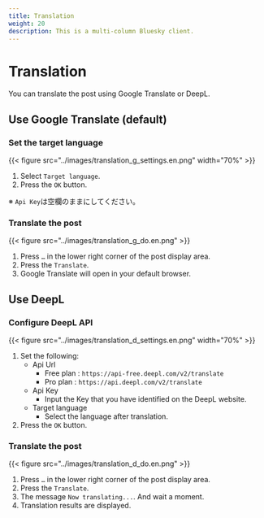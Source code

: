 ```yaml
---
title: Translation
weight: 20
description: This is a multi-column Bluesky client.
---
```


# Translation

You can translate the post using Google Translate or DeepL.

## Use Google Translate (default)

### Set the target language

{{< figure src="../images/translation_g_settings.en.png" width="70%" >}}


1. Select `Target language`.
2. Press the `OK` button.

※ `Api Key`は空欄のままにしてください。

### Translate the post

{{< figure src="../images/translation_g_do.en.png" >}}

1. Press `…` in the lower right corner of the post display area.
2. Press the `Translate`.
3. Google Translate will open in your default browser.

## Use DeepL

### Configure DeepL API

{{< figure src="../images/translation_d_settings.en.png" width="70%" >}}

1. Set the following:
   - Api Url
     - Free plan : `https://api-free.deepl.com/v2/translate`
     - Pro plan : `https://api.deepl.com/v2/translate`
   - Api Key
     - Input the Key that you have identified on the DeepL website.
   - Target language
     - Select the language after translation.
2. Press the `OK` button.

### Translate the post

{{< figure src="../images/translation_d_do.en.png" >}}

1. Press `…` in the lower right corner of the post display area.
2. Press the `Translate`.
3. The message `Now translating...`. And wait a moment.
4. Translation results are displayed.
